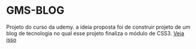 # GMS-BLOG
Projeto do curso da udemy. a ideia proposta foi de construir projeto de um blog de tecnologia no qual esse projeto finaliza o módulo de CSS3.
<a href="https://gabrielmessiasdasilva.github.io/GMS-BLOG/">Veja isso</a>
